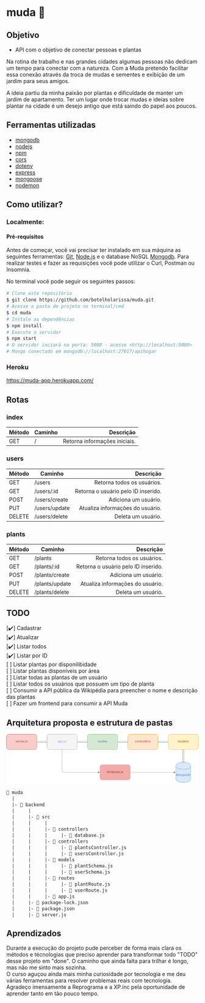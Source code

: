 # muda :seedling:

## Objetivo

- API com o objetivo de conectar pessoas e plantas 

Na rotina de trabalho e nas grandes cidades algumas pessoas não dedicam um tempo para conectar com a natureza. Com a Muda pretendo facilitar essa conexão através da troca de mudas e sementes e exibição de um jardim para seus amigos.

A ideia partiu da minha paixão por plantas e dificuldade de manter um jardim de apartamento. Ter um lugar onde trocar mudas e ideias sobre plantar na cidade é um desejo antigo que está saindo do papel aos poucos. 


## Ferramentas utilizadas


 - [mongodb](https://www.mongodb.com/)
 - [nodejs](https://nodejs.org/)
 - [npm](https://www.npmjs.com/)
 - [cors](https://www.npmjs.com/package/cors)
 - [dotenv](https://www.npmjs.com/package/dotenv)
 - [express](https://www.npmjs.com/package/express)
 - [mongoose](https://www.npmjs.com/package/mongoose)
 - [nodemon](https://www.npmjs.com/package/nodemon)


## Como utilizar?


### Localmente:

#### Pré-requisitos

Antes de começar, você vai precisar ter instalado em sua máquina as seguintes ferramentas:
[Git](https://git-scm.com), [Node.js](https://nodejs.org/en/) e o database NoSQL [Mongodb](https://www.mongodb.com/). Para realizar testes e fazer as requisições você pode utilizar o Curl, Postman ou Insomnia.

No terminal você pode seguir os seguintes passos:

```bash
# Clone este repositório
$ git clone https://github.com/botelholarissa/muda.git
# Acesse a pasta do projeto no terminal/cmd
$ cd muda
# Instale as dependências
$ npm install
# Execute o servidor
$ npm start
# O servidor inciará na porta: 5000 - acesse <http://localhost:5000>
# Mongo conectado em mongodb://localhost:27017/apihogar
```

### Heroku

https://muda-app.herokuapp.com/

## Rotas

### index
Método | Caminho | Descrição
------ | ------- | ---------:
GET | / | Retorna informações iniciais.

### users
Método | Caminho | Descrição
------ | ------- | ---------:
GET | /users | Retorna todos os usuários.
GET | /users/:id | Retorna o usuário pelo ID inserido.
POST | /users/create | Adiciona um usuário.
PUT | /users/update | Atualiza informações do usuário.
DELETE | /users/delete | Deleta um usuário.

### plants
Método | Caminho | Descrição
------ | ------- | ---------:
GET | /plants | Retorna todos os usuários.
GET | /plants/:id | Retorna o usuário pelo ID inserido.
POST | /plants/create | Adiciona um usuário.
PUT | /plants/update | Atualiza informações do usuário.
DELETE | /plants/delete | Deleta um usuário.

## TODO
[:heavy_check_mark:] Cadastrar  
[:heavy_check_mark:] Atualizar  
[:heavy_check_mark:] Listar todos  
[:heavy_check_mark:] Listar por ID  
[   ] Listar plantas por disponilibidade  
[   ] Listar plantas disponíveis por área  
[   ] Listar todas as plantas de um usuário  
[   ] Listar todos os usuários que possuem um tipo de planta  
[   ] Consumir a API pública da Wikipédia para preencher o nome e descrição das plantas  
[   ] Fazer um frontend para consumir a API Muda   

## Arquitetura proposta e estrutura de pastas

<p align= "center">
<img src= "https://github.com/botelholarissa/muda/blob/main/img/MUDA.png">
<p>  

```
📁 muda
  |
  |- 📁 backend
  |     |
  |     |- 📁 src
  |     |     |
  |     |     |- 📁 controllers
  |     |     |     |- 📄 database.js
  |     |     |- 📁 controllers
  |     |     |     |- 📄 plantsController.js
  |     |     |     |- 📄 usersController.js
  |     |     |- 📁 models
  |     |     |     |- 📄 plantSchema.js
  |     |     |     |- 📄 userSchema.js
  |     |     |- 📁 routes
  |     |     |     |- 📄 plantRoute.js
  |     |     |     |- 📄 userRoute.js
  |     |     |- 📄 app.js
  |     |- 📄 package-lock.json
  |     |- 📄 package.json
  |     |- 📄 server.js
```

## Aprendizados

Durante a execução do projeto pude perceber de forma mais clara os métodos e técnologias que preciso aprender para transformar todo "TODO" desse projeto em "done". O caminho que ainda falta para trilhar é longo, mas não me sinto mais sozinha.  
O curso aguçou ainda mais minha curiosidade por tecnologia e me deu várias ferramentas para resolver problemas reais com tecnologia.  
Agradeço imensamente a Reprograma e a XP.inc pela oportunidade de aprender tanto em tão pouco tempo.
